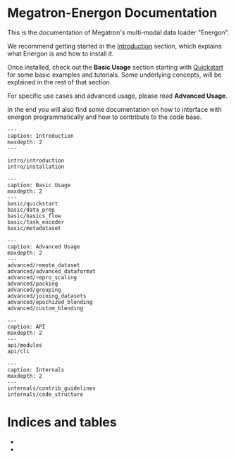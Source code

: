 <!--- Copyright (c) 2024, NVIDIA CORPORATION.
SPDX-License-Identifier: BSD-3-Clause -->

# Megatron-Energon Documentation

This is the documentation of Megatron's multi-modal data loader "Energon".

We recommend getting started in the [Introduction](intro/introduction) section, which explains what Energon is and how to install it.

Once installed, check out the **Basic Usage** section starting with [Quickstart](basic/quickstart) for some basic examples and tutorials.
Some underlying concepts, will be explained in the rest of that section.

For specific use cases and advanced usage, please read **Advanced Usage**.

In the end you will also find some documentation on how to interface with energon programmatically and how to contribute to the code base.

```{toctree}
---
caption: Introduction
maxdepth: 2
---

intro/introduction
intro/installation
```


```{toctree}
---
caption: Basic Usage
maxdepth: 2
---
basic/quickstart
basic/data_prep
basic/basics_flow
basic/task_encoder
basic/metadataset
```


```{toctree}
---
caption: Advanced Usage
maxdepth: 2
---
advanced/remote_dataset
advanced/advanced_dataformat
advanced/repro_scaling
advanced/packing
advanced/grouping
advanced/joining_datasets
advanced/epochized_blending
advanced/custom_blending
```


```{toctree}
---
caption: API
maxdepth: 2
---
api/modules
api/cli
```


```{toctree}
---
caption: Internals
maxdepth: 2
---
internals/contrib_guidelines
internals/code_structure
```

# Indices and tables

- [](genindex)
- [](modindex)
